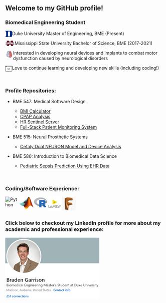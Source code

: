 ## Welcome to my GitHub profile! 


### Biomedical Engineering Student

<img align="left" alt="Duke" src="/Icons/Duke_icon.png" />

Duke University Master of Engineering, BME (Present)

<img align="left" alt="Mississippi State" width="30px" src="/Icons/Miss_St_icon.png" /> 

Mississippi State University Bachelor of Science, BME (2017-2021)

<img align="left" alt="Neural Engineering" width="25px" src="/Icons/Neural_engineering_icon.png" /> 

Interested in developing neural devices and implants to combat motor dysfunction caused by neurological disorders

<img align="left" alt="Coding" src="/Icons/Coding_icon.png" />

Love to continue learning and developing new skills (including coding!)

<br />

### Profile Repositories:

- BME 547: Medical Software Design
    * [BMI Calculator][BMI_repo]
    * [CPAP Analysis][CPAP_repo]
    * [HR Sentinel Server][HR_server_repo]
    * [Full-Stack Patient Monitoring System][Final_repo]


- BME 515: Neural Prosthetic Systems
	* [Cefaly Dual NEURON Model and Device Analysis][BME-515-Project]


- BME 580: Introduction to Biomedical Data Science
	* [Pediatric Sepsis Prediction Using EHR Data][BME-580-Project]
	
<br />

### Coding/Software Experience:

<img align="left" alt="Python" width="45px" src="https://edent.github.io/SuperTinyIcons/images/svg/python.svg" />
<img align="left" alt="MATLAB" width="45px" src="/Icons/MATLAB_icon.jpg" />
<img align="left" alt="R" width="45px" src="/Icons/R_icon.png" />
<img align="left" alt="LabVIEW" width="45px" src="/Icons/LabVIEW_icon.jpg" />
<img align="left" alt="Fusion 360" width="45px" src="/Icons/Fusion360_icon.jpg" />

<br />
<br />
<br />

### Click below to checkout my LinkedIn profile for more about my academic and professional experience:

[<img align="left" alt="LinkedIn Profile" width="300px" height="196px" src="/Icons/LinkedIn.png" />][LinkedIn]

[BMI_repo]: https://github.com/braden2447/BMI_Calculator
[CPAP_repo]: https://github.com/braden2447/CPAP_Analysis
[HR_server_repo]: https://github.com/braden2447/HR_Sentinel_Server
[Final_repo]: https://github.com/braden2447/BME547_Final_Project
[LinkedIn]: https://www.linkedin.com/in/braden-garrison
[BME-580-Project]: https://github.com/braden2447/BME-580-Project
[BME-515-Project]: https://github.com/braden2447/BME-515-Project
